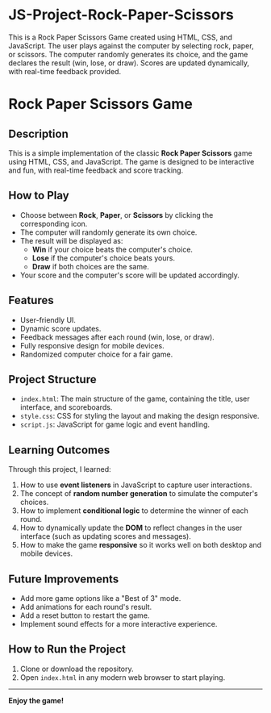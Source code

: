 # JS-Project-Rock-Paper-Scissors
This is a Rock Paper Scissors Game created using HTML, CSS, and JavaScript. The user plays against the computer by selecting rock, paper, or scissors. The computer randomly generates its choice, and the game declares the result (win, lose, or draw). Scores are updated dynamically, with real-time feedback provided.

# Rock Paper Scissors Game

## Description

This is a simple implementation of the classic **Rock Paper Scissors** game using HTML, CSS, and JavaScript. The game is designed to be interactive and fun, with real-time feedback and score tracking.

## How to Play

- Choose between **Rock**, **Paper**, or **Scissors** by clicking the corresponding icon.
- The computer will randomly generate its own choice.
- The result will be displayed as:
  - **Win** if your choice beats the computer's choice.
  - **Lose** if the computer's choice beats yours.
  - **Draw** if both choices are the same.
- Your score and the computer's score will be updated accordingly.

## Features

- User-friendly UI.
- Dynamic score updates.
- Feedback messages after each round (win, lose, or draw).
- Fully responsive design for mobile devices.
- Randomized computer choice for a fair game.
  
## Project Structure

- `index.html`: The main structure of the game, containing the title, user interface, and scoreboards.
- `style.css`: CSS for styling the layout and making the design responsive.
- `script.js`: JavaScript for game logic and event handling.

## Learning Outcomes

Through this project, I learned:
1. How to use **event listeners** in JavaScript to capture user interactions.
2. The concept of **random number generation** to simulate the computer's choices.
3. How to implement **conditional logic** to determine the winner of each round.
4. How to dynamically update the **DOM** to reflect changes in the user interface (such as updating scores and messages).
5. How to make the game **responsive** so it works well on both desktop and mobile devices.

## Future Improvements

- Add more game options like a "Best of 3" mode.
- Add animations for each round's result.
- Add a reset button to restart the game.
- Implement sound effects for a more interactive experience.

## How to Run the Project

1. Clone or download the repository.
2. Open `index.html` in any modern web browser to start playing.

---

**Enjoy the game!**
